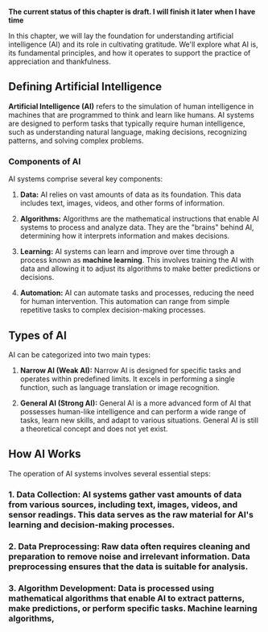 **The current status of this chapter is draft. I will finish it later when I have time**

In this chapter, we will lay the foundation for understanding artificial intelligence (AI) and its role in cultivating gratitude. We'll explore what AI is, its fundamental principles, and how it operates to support the practice of appreciation and thankfulness.

Defining Artificial Intelligence
--------------------------------

**Artificial Intelligence (AI)** refers to the simulation of human intelligence in machines that are programmed to think and learn like humans. AI systems are designed to perform tasks that typically require human intelligence, such as understanding natural language, making decisions, recognizing patterns, and solving complex problems.

### Components of AI

AI systems comprise several key components:

1. **Data:** AI relies on vast amounts of data as its foundation. This data includes text, images, videos, and other forms of information.

2. **Algorithms:** Algorithms are the mathematical instructions that enable AI systems to process and analyze data. They are the "brains" behind AI, determining how it interprets information and makes decisions.

3. **Learning:** AI systems can learn and improve over time through a process known as **machine learning**. This involves training the AI with data and allowing it to adjust its algorithms to make better predictions or decisions.

4. **Automation:** AI can automate tasks and processes, reducing the need for human intervention. This automation can range from simple repetitive tasks to complex decision-making processes.

Types of AI
-----------

AI can be categorized into two main types:

1. **Narrow AI (Weak AI):** Narrow AI is designed for specific tasks and operates within predefined limits. It excels in performing a single function, such as language translation or image recognition.

2. **General AI (Strong AI):** General AI is a more advanced form of AI that possesses human-like intelligence and can perform a wide range of tasks, learn new skills, and adapt to various situations. General AI is still a theoretical concept and does not yet exist.

How AI Works
------------

The operation of AI systems involves several essential steps:

### 1. **Data Collection:** AI systems gather vast amounts of data from various sources, including text, images, videos, and sensor readings. This data serves as the raw material for AI's learning and decision-making processes.

### 2. **Data Preprocessing:** Raw data often requires cleaning and preparation to remove noise and irrelevant information. Data preprocessing ensures that the data is suitable for analysis.

### 3. **Algorithm Development:** Data is processed using mathematical algorithms that enable AI to extract patterns, make predictions, or perform specific tasks. Machine learning algorithms,

